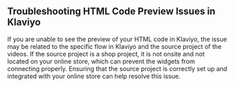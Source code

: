 ## Troubleshooting HTML Code Preview Issues in Klaviyo

If you are unable to see the preview of your HTML code in Klaviyo, the issue may be related to the specific flow in Klaviyo and the source project of the videos. If the source project is a shop project, it is not onsite and not located on your online store, which can prevent the widgets from connecting properly. Ensuring that the source project is correctly set up and integrated with your online store can help resolve this issue.